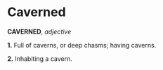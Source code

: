 # Caverned

**CAVERNED**, _adjective_

**1.** Full of caverns, or deep chasms; having caverns.

**2.** Inhabiting a cavern.